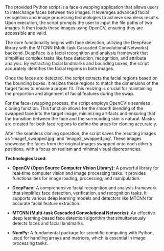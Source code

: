 The provided Python script is a face-swapping application that allows users to interchange faces between two images. It leverages advanced facial recognition and image processing technologies to achieve seamless results. Upon execution, the script prompts the user to input the file paths of two images. It then loads these images using OpenCV, ensuring they are accessible and valid.

The core functionality begins with face detection, utilizing the DeepFace library with the MTCNN (Multi-task Cascaded Convolutional Networks) backend. DeepFace is a facial recognition and analysis framework that simplifies complex tasks like face detection, recognition, and attribute analysis. By extracting facial landmarks and bounding boxes, the script accurately identifies the facial regions in both images.

Once the faces are detected, the script extracts the facial regions based on the bounding boxes. It resizes these regions to match the dimensions of the target faces to ensure a proper fit. This resizing is crucial for maintaining the proportion and alignment of facial features during the swap.

For the face-swapping process, the script employs OpenCV's seamless cloning function. This function allows for the smooth blending of the swapped face into the target image, minimizing artifacts and ensuring that the transition between the face and the surrounding skin is natural. Masks are created for both face regions to define the areas for cloning accurately.

After the seamless cloning operation, the script saves the resulting images as 'image1_swapped.jpg' and 'image2_swapped.jpg'. These images showcase the faces from the original images swapped onto each other's positions, with a focus on realism and minimal visual discrepancies.

**Technologies Used:**

- **OpenCV (Open Source Computer Vision Library):** A powerful library for real-time computer vision and image processing tasks. It provides functionalities for image loading, processing, and manipulation.

- **DeepFace:** A comprehensive facial recognition and analysis framework that simplifies face detection, verification, and recognition tasks. It supports various deep learning models and detectors like MTCNN for accurate facial feature extraction.

- **MTCNN (Multi-task Cascaded Convolutional Networks):** An effective deep learning-based face detection algorithm that simultaneously detects faces and facial landmarks.

- **NumPy:** A fundamental package for scientific computing with Python, used for handling arrays and matrices, which is essential in image processing tasks.